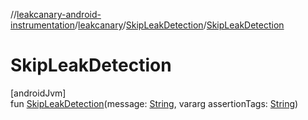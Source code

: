 //[leakcanary-android-instrumentation](../../../index.md)/[leakcanary](../index.md)/[SkipLeakDetection](index.md)/[SkipLeakDetection](-skip-leak-detection.md)

# SkipLeakDetection

[androidJvm]\
fun [SkipLeakDetection](-skip-leak-detection.md)(message: [String](https://kotlinlang.org/api/latest/jvm/stdlib/kotlin/-string/index.html), vararg assertionTags: [String](https://kotlinlang.org/api/latest/jvm/stdlib/kotlin/-string/index.html))
